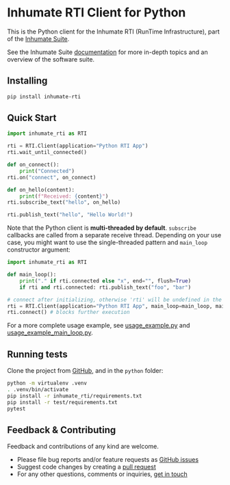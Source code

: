 # Inhumate RTI Client for Python

This is the Python client for the Inhumate RTI
(RunTime Infrastructure), part of the [Inhumate Suite](https://inhumatesystems.com/products/suite/).

See the Inhumate Suite [documentation](https://docs.inhumatesystems.com/) for more in-depth topics and an overview of the software suite.

## Installing

```sh
pip install inhumate-rti
```

## Quick Start

```python
import inhumate_rti as RTI

rti = RTI.Client(application="Python RTI App")
rti.wait_until_connected()

def on_connect():
    print("Connected")
rti.on("connect", on_connect)

def on_hello(content): 
    print(f"Received: {content}")
rti.subscribe_text("hello", on_hello)

rti.publish_text("hello", "Hello World!")
```
Note that the Python client is **multi-threaded by default**. 
`subscribe` callbacks are called from a separate receive thread.
Depending on your use case, you might want to use the single-threaded pattern and `main_loop` constructor argument:

```python
import inhumate_rti as RTI

def main_loop():
    print("." if rti.connected else "x", end="", flush=True)
    if rti and rti.connected: rti.publish_text("foo", "bar")

# connect after initializing, otherwise 'rti' will be undefined in the main loop
rti = RTI.Client(application="Python RTI App", main_loop=main_loop, main_loop_idle_time=1.0)
rti.connect() # blocks further execution
```

For a more complete usage example, see 
[usage_example.py](https://github.com/inhumatesystems/rti-client/blob/main/python/test/usage_example.py) and 
[usage_example_main_loop.py](https://github.com/inhumatesystems/rti-client/blob/main/python/test/usage_example_main_loop.py).

## Running tests

Clone the project from [GitHub](https://github.com/inhumatesystems/rti-client), and in the `python` folder:

```sh
python -m virtualenv .venv
. .venv/bin/activate
pip install -r inhumate_rti/requirements.txt 
pip install -r test/requirements.txt
pytest
```

## Feedback & Contributing

Feedback and contributions of any kind are welcome.

- Please file bug reports and/or feature requests as [GitHub issues](https://github.com/inhumatesystems/rti-client/issues)
- Suggest code changes by creating a [pull request](https://github.com/inhumatesystems/rti-client/pulls)
- For any other questions, comments or inquiries, [get in touch](https://inhumatesystems.com/#contact)
